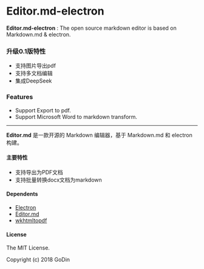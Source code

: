 # Editor.md-electron

**Editor.md-electron** : The open source markdown editor is based on Markdown.md & electron.

### 升级0.1版特性
- 支持图片导出pdf
- 支持多文档编辑
- 集成DeepSeek


### Features
- Support Export to pdf.
- Support Microsoft Word to markdown transform.
  

--------

**Editor.md** 是一款开源的 Markdown 编辑器，基于 Markdown.md 和 electron 构建。

#### 主要特性

- 支持导出为PDF文档
- 支持批量转换docx文档为markdown

#### Dependents
- [Electron](https://electronjs.org "Electron")
- [Editor.md](https://github.com/pandao/editor.md "Editor.md")
- [wkhtmltopdf](https://wkhtmltopdf.org/ "wkhtmltopdf")

#### License

The MIT License.

Copyright (c) 2018 GoDin
